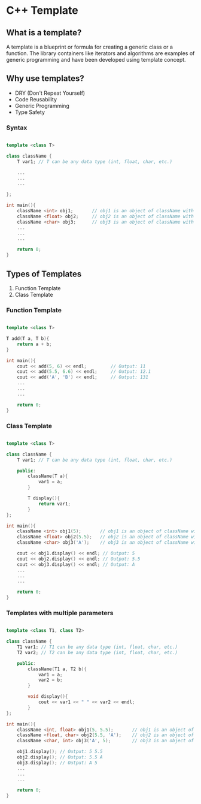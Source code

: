 # C++ Template

## What is a template?

A template is a blueprint or formula for creating a generic class or a function. The library containers like iterators and algorithms are examples of generic programming and have been developed using template concept.

## Why use templates?

- DRY (Don't Repeat Yourself)
- Code Reusability
- Generic Programming
- Type Safety

### Syntax

```cpp

template <class T>

class className {
    T var1; // T can be any data type (int, float, char, etc.)

    ...
    ...
    ...

};

int main(){
    className <int> obj1;       // obj1 is an object of className with data type int
    className <float> obj2;     // obj2 is an object of className with data type float
    className <char> obj3;      // obj3 is an object of className with data type char
    ...
    ...
    ...

    return 0;
}

```

## Types of Templates

1. Function Template
2. Class Template

### Function Template

```cpp

template <class T>

T add(T a, T b){
    return a + b;
}

int main(){
    cout << add(5, 6) << endl;         // Output: 11
    cout << add(5.5, 6.6) << endl;     // Output: 12.1
    cout << add('A', 'B') << endl;     // Output: 131
    ...
    ...
    ...

    return 0;
}

```

### Class Template

```cpp

template <class T>

class className {
    T var1; // T can be any data type (int, float, char, etc.)

    public:
        className(T a){
            var1 = a;
        }

        T display(){
            return var1;
        }
};

int main(){
    className <int> obj1(5);       // obj1 is an object of className with data type int
    className <float> obj2(5.5);   // obj2 is an object of className with data type float
    className <char> obj3('A');    // obj3 is an object of className with data type char

    cout << obj1.display() << endl; // Output: 5
    cout << obj2.display() << endl; // Output: 5.5
    cout << obj3.display() << endl; // Output: A
    ...
    ...
    ...

    return 0;
}

```

### Templates with multiple parameters

```cpp

template <class T1, class T2>

class className {
    T1 var1; // T1 can be any data type (int, float, char, etc.)
    T2 var2; // T2 can be any data type (int, float, char, etc.)

    public:
        className(T1 a, T2 b){
            var1 = a;
            var2 = b;
        }

        void display(){
            cout << var1 << " " << var2 << endl;
        }
};

int main(){
    className <int, float> obj1(5, 5.5);       // obj1 is an object of className with data type int and float
    className <float, char> obj2(5.5, 'A');    // obj2 is an object of className with data type float and char
    className <char, int> obj3('A', 5);        // obj3 is an object of className with data type char and int

    obj1.display(); // Output: 5 5.5
    obj2.display(); // Output: 5.5 A
    obj3.display(); // Output: A 5
    ...
    ...
    ...

    return 0;
}

```
